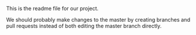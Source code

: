 This is the readme file for our project. 

We should probably make changes to the master by creating branches and pull requests instead of both editing the master branch directly.
